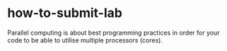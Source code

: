 # how-to-submit-lab
Parallel computing is about best programming practices in order for your code to be able to utilise multiple processors (cores).